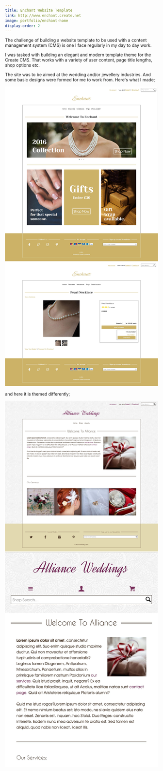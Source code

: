 ```yaml
---
title: Enchant Website Template
link: http://www.enchant.create.net
image: portfolio/enchant-home
display-order: 2
---
```


The challenge of building a website template to be used with a content management system (CMS) is one I face regularly in my day to day work.

I was tasked with building an elegant and modern template theme for the Create CMS. That works with a variety of user content, page title lengths, shop options etc.

The site was to be aimed at the wedding and/or jewellery industries. And some basic designs were formed for me to work from. Here's what I made;


<div class="grid">
    <div class="grid__item one-half">
        <img src="/assets/img/portfolio/enchant-home.jpg" alt="website screenshot" />
    </div>
    <div class="grid__item one-half">
        <img src="/assets/img/portfolio/enchant-shop.jpg" alt="website screenshot" />
    </div>
</div>

and here it is themed differently;

<div class="grid">
    <div class="grid__item one-half">
        <img src="/assets/img/portfolio/enchant-alliance.jpg" alt="website screenshot, themed different" />
    </div>
    <div class="grid__item one-half">
        <img src="/assets/img/portfolio/enchant-alliance-mobile.jpg" alt="website screenshot, themed differently and shown on a small screen width" />
    </div>
</div>
